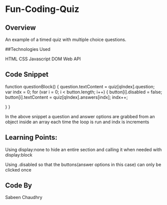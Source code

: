 # Fun-Coding-Quiz

## Overview

An example of a timed quiz with multiple choice questions.

##Technologies Used

HTML
CSS
Javascript
DOM
Web API

## Code Snippet

function questionBlock() {
question.textContent = quiz[qIndex].question;
var indx = 0;
for (var i = 0; i < button.length; i++) {
button[i].disabled = false;
button[i].textContent = quiz[qIndex].answers[indx];
indx++;

}
}

In the above snippet a question and answer options are grabbed from an object inside an array each time the loop is run and indx is increments

## Learning Points:

Using display:none to hide an entire section and calling it when needed with display:block

Using .disabled so that the buttons(answer options in this case) can only be clicked once

## Code By

Sabeen Chaudhry
